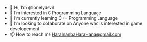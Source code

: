 - 👋 Hi, I’m @lonelydevil
- 👀 I’m interested in C Programming Language
- 🌱 I’m currently learning C++ Programming Language
- 💞️ I’m looking to collaborate on Anyone who is interested in game developement
- 📫 How to reach me HaraInanbaHaraHana@gmail.com

<!---
lonelydevil/lonelydevil is a ✨ special ✨ repository because its `README.md` (this file) appears on your GitHub profile.
You can click the Preview link to take a look at your changes.
--->
